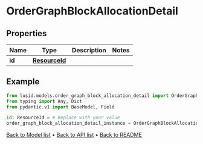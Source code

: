 # OrderGraphBlockAllocationDetail

## Properties
Name | Type | Description | Notes
------------ | ------------- | ------------- | -------------
**id** | [**ResourceId**](ResourceId.md) |  | 
## Example

```python
from lusid.models.order_graph_block_allocation_detail import OrderGraphBlockAllocationDetail
from typing import Any, Dict
from pydantic.v1 import BaseModel, Field

id: ResourceId = # Replace with your value
order_graph_block_allocation_detail_instance = OrderGraphBlockAllocationDetail(id=id)

```

[Back to Model list](../README.md#documentation-for-models) &#8226; [Back to API list](../README.md#documentation-for-api-endpoints) &#8226; [Back to README](../README.md)

